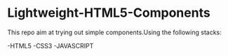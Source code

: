 # Lightweight-HTML5-Components
This repo aim at trying out simple components.Using the following stacks:

-HTML5
-CSS3
-JAVASCRIPT